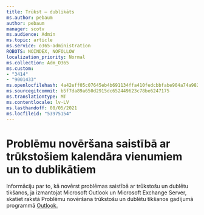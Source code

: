 ```yaml
---
title: Trūkst — dublikāts
ms.author: pebaum
author: pebaum
manager: scotv
ms.audience: Admin
ms.topic: article
ms.service: o365-administration
ROBOTS: NOINDEX, NOFOLLOW
localization_priority: Normal
ms.collection: Adm_O365
ms.custom:
- "3414"
- "9001433"
ms.openlocfilehash: 4a42eff05c07645eb4b691134ffa410fedcbbfabe904a74a9827fc4e1934d7a4
ms.sourcegitcommit: b5f7da89a650d2915dc652449623c78be6247175
ms.translationtype: MT
ms.contentlocale: lv-LV
ms.lasthandoff: 08/05/2021
ms.locfileid: "53975154"
---
```

# <a name="troubleshooting-missing-and-duplicate-calendar-items"></a>Problēmu novēršana saistībā ar trūkstošiem kalendāra vienumiem un to dublikātiem

Informāciju par to, kā novērst problēmas saistībā ar trūkstošu un dublētu tikšanos, ja izmantojat Microsoft Outlook un Microsoft Exchange Server, skatiet rakstā Problēmu novēršana trūkstošu un dublētu tikšanos gadījumā programmā [Outlook.](https://support.microsoft.com/help/890436/how-to-troubleshoot-missing-and-duplicate-appointments-in-outlook)